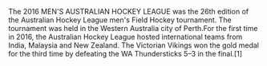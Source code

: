 The 2016 MEN'S AUSTRALIAN HOCKEY LEAGUE was the 26th edition of the Australian Hockey League men's Field Hockey tournament. The tournament was held in the Western Australia city of Perth.For the first time in 2016, the Australian Hockey League hosted international teams from India, Malaysia and New Zealand. The Victorian Vikings won the gold medal for the third time by defeating the WA Thundersticks 5–3 in the final.[1]
